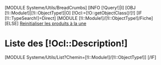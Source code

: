 
[MODULE Systeme/Utils/BreadCrumbs]
[INFO [!Query!]|I]
[OBJ [!I::Module!]|[!I::ObjectType!]|O]
[!Ocl:=[!O::getObjectClass()!]!]
[IF [!I::TypeSearch!]=Direct]
    [MODULE [!I::Module!]/[!I::ObjectType!]/Fiche]
[ELSE]
    <a href="/[!Sys::getMenu([!I::Module!]/[!I::ObjectType!])!]/ResetProduitUne" class="btn btn-danger pull-right btn-lg"><span class="glyphicon glyphicon-reset" aria-hidden="true"></span> Reinitialiser les produits à la une</a>
    <h1>Liste des [!Ocl::Description!]</h1>
    [MODULE Systeme/Utils/List?Chemin=[!I::Module!]/[!I::ObjectType!]]
[/IF]